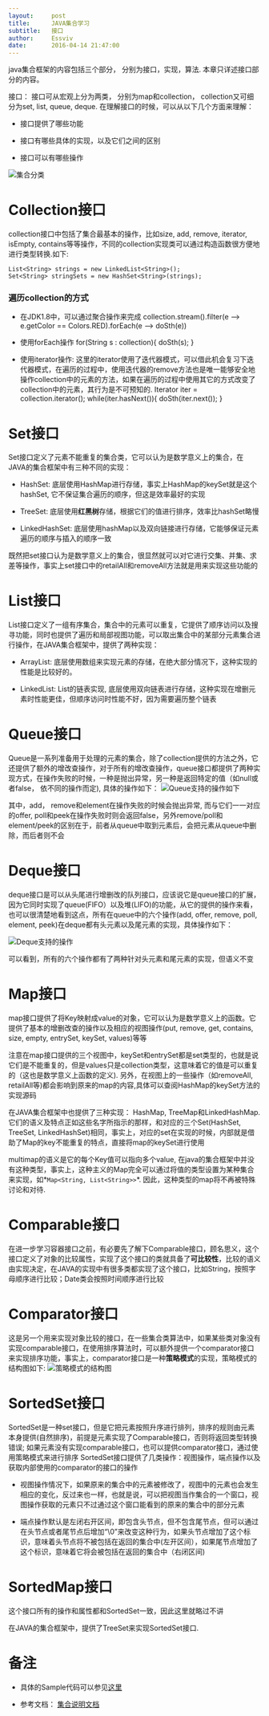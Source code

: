 ```yaml
---
layout:     post
title:      JAVA集合学习
subtitle:   接口
author:     Essviv
date:       2016-04-14 21:47:00
---
```



java集合框架的内容包括三个部分， 分别为接口，实现，算法. 本章只详述接口部分的内容。

接口： 接口可从宏观上分为两类， 分别为map和collection， collection又可细分为set, list, queue, deque. 
在理解接口的时候，可以从以下几个方面来理解：

* 接口提供了哪些功能

* 接口有哪些具体的实现，以及它们之间的区别

* 接口可以有哪些操作

![集合分类](http://docs.oracle.com/javase/tutorial/figures/collections/colls-coreInterfaces.gif)

# Collection接口

collection接口中包括了集合最基本的操作，比如size, add, remove, iterator, isEmpty, contains等等操作，不同的collection实现类可以通过构造函数很方便地进行类型转换.如下: 

    List<String> strings = new LinkedList<String>();
    Set<String> stringSets = new HashSet<String>(strings);

### 遍历collection的方式

* 在JDK1.8中，可以通过聚合操作来完成
    collection.stream().filter(e --> e.getColor == Colors.RED).forEach(e --> doSth(e))
    
* 使用forEach操作
    for(String s : collection){
        doSth(s);
    }
    
* 使用iterator操作: 这里的iterator使用了迭代器模式，可以借此机会复习下迭代器模式，在遍历的过程中，使用迭代器的remove方法也是唯一能够安全地操作collection中的元素的方法，如果在遍历的过程中使用其它的方式改变了collection中的元素，其行为是不可预知的.
    Iterator iter = collection.iterator();
    while(iter.hasNext()){
        doSth(iter.next());
    }

# Set接口

Set接口定义了元素不能重复的集合类，它可以认为是数学意义上的集合，在JAVA的集合框架中有三种不同的实现：

* HashSet: 底层使用HashMap进行存储，事实上HashMap的keySet就是这个hashSet, 它不保证集合遍历的顺序，但这是效率最好的实现

* TreeSet: 底层使用**红黑树**存储，根据它们的值进行排序，效率比hashSet略慢

* LinkedHashSet: 底层使用hashMap以及双向链接进行存储，它能够保证元素遍历的顺序与插入的顺序一致

既然把set接口认为是数学意义上的集合，很显然就可以对它进行交集、并集、求差等操作，事实上set接口中的retailAll和removeAll方法就是用来实现这些功能的

# List接口

List接口定义了一组有序集合，集合中的元素可以重复，它提供了顺序访问以及搜寻功能，同时也提供了遍历和局部视图功能，可以取出集合中的某部分元素集合进行操作，在JAVA集合框架中，提供了两种实现：

* ArrayList: 底层使用数组来实现元素的存储，在绝大部分情况下，这种实现的性能是比较好的。

* LinkedList: List的链表实现, 底层使用双向链表进行存储，这种实现在增删元素时性能更佳，但顺序访问时性能不好，因为需要遍历整个链表

# Queue接口

Queue是一系列准备用于处理的元素的集合，除了collection提供的方法之外，它还提供了额外的增改查操作，对于所有的增改查操作，queue接口都提供了两种实现方式，在操作失败的时候，一种是抛出异常，另一种是返回特定的值（如null或者false， 依不同的操作而定), 具体的操作如下：
![Queue支持的操作如下](https://raw.githubusercontent.com/Essviv/images/master/queue-op.png)

其中，add， remove和element在操作失败的时候会抛出异常, 而与它们一一对应的offer, poll和peek在操作失败时则会返回false，另外remove/poll和element/peek的区别在于，前者从queue中取到元素后，会把元素从queue中删除，而后者则不会

# Deque接口

deque接口是可以从头尾进行增删改的队列接口，应该说它是queue接口的扩展，因为它同时实现了queue(FIFO）以及堆(LIFO)的功能，从它的提供的操作来看，也可以很清楚地看到这点，所有在queue中的六个操作(add, offer, remove, poll, element, peek)在deque都有头元素以及尾元素的实现，具体操作如下：

![Deque支持的操作](https://raw.githubusercontent.com/Essviv/images/master/deque-op.png)

可以看到，所有的六个操作都有了两种针对头元素和尾元素的实现，但语义不变

# Map接口

map接口提供了将Key映射成value的对象，它可以认为是数学意义上的函数。它提供了基本的增删改查的操作以及相应的视图操作(put, remove, get, contains, size, empty, entrySet, keySet, values)等等

注意在map接口提供的三个视图中，keySet和entrySet都是set类型的，也就是说它们是不能重复的，但是values只是collection类型，这意味着它的值是可以重复的（这也是数学意义上函数的定义). 另外，在视图上的一些操作（如removeAll, retailAll等)都会影响到原来的map的内容,具体可以查阅HashMap的keySet方法的实现源码

在JAVA集合框架中也提供了三种实现： HashMap, TreeMap和LinkedHashMap.它们的语义及特点正如这些名字所指示的那样，和对应的三个Set(HashSet, TreeSet, LinkedHashSet)相同，事实上，对应的set在实现的时候，内部就是借助了Map的key不能重复的特点，直接将map的keySet进行使用

multimap的语义是它的每个Key值可以指向多个value, 在java的集合框架中并没有这种类型，事实上，这种主义的Map完全可以通过将值的类型设置为某种集合来实现，如*`Map<String, List<String>>`*. 因此，这种类型的map将不再被特殊讨论和对待.

# Comparable接口

在进一步学习容器接口之前，有必要先了解下Comparable接口，顾名思义，这个接口定义了对象的比较属性，实现了这个接口的类就具备了**可比较性**，比较的语义由实现决定，在JAVA的实现中有很多类都实现了这个接口，比如String，按照字母顺序进行比较；Date类会按照时间顺序进行比较

# Comparator接口

这是另一个用来实现对象比较的接口，在一些集合类算法中，如果某些类对象没有实现comparable接口，在使用排序算法时，可以额外提供一个comparator接口来实现排序功能，事实上，comparator接口是一种**策略模式**的实现，策略模式的结构图如下: 
![策略模式的结构图](https://raw.githubusercontent.com/Essviv/images/master/strategy-pattern.png)

# SortedSet接口

SortedSet是一种set接口，但是它把元素按照升序进行排列，排序的规则由元素本身提供(自然排序)，前提是元素实现了Comparable接口，否则将返回类型转换错误; 如果元素没有实现comparable接口，也可以提供comparator接口，通过使用策略模式来进行排序
SortedSet接口提供了几类操作：视图操作，端点操作以及获取内部使用的comparator的接口的操作

* 视图操作情况下，如果原来的集合中的元素被修改了，视图中的元素也会发生相应的变化，反过来也一样，也就是说，可以把视图当作集合的一个窗口，视图操作获取的元素只不过通过这个窗口能看到的原来的集合中的部分元素

* 端点操作默认是左闭右开区间，即包含头节点，但不包含尾节点，但可以通过在头节点或者尾节点后增加“\0”来改变这种行为，如果头节点增加了这个标识，意味着头节点将不被包括在返回的集合中(左开区间），如果尾节点增加了这个标识，意味着它将会被包括在返回的集合中（右闭区间)

# SortedMap接口

这个接口所有的操作和属性都和SortedSet一致，因此这里就略过不讲

在JAVA的集合框架中，提供了TreeSet来实现SortedSet接口.

# 备注

* 具体的Sample代码可以参见[这里](https://github.com/Essviv/collections)

* 参考文档： [集合说明文档](http://docs.oracle.com/javase/tutorial/collections/interfaces/index.html)
